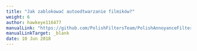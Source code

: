 ```yaml
---
title: "Jak zablokować autoodtwarzanie filmików?"
weight: 6
author: hawkeye116477
manualLink: "https://github.com/PolishFiltersTeam/PolishAnnoyanceFilters/wiki/Jak-zablokowa%C4%87-autoodtwarzanie-filmik%C3%B3w%3F"
manualLinkTarget: _blank
date: 10 Jun 2018
---
```

